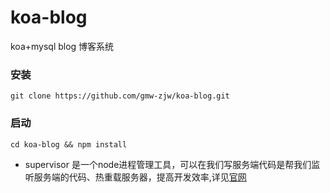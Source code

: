 # koa-blog
koa+mysql blog 博客系统

### 安装
```
git clone https://github.com/gmw-zjw/koa-blog.git
```

### 启动

``` npm
cd koa-blog && npm install
```

- supervisor 是一个node进程管理工具，可以在我们写服务端代码是帮我们监听服务端的代码、热重载服务器，提高开发效率,详见[官网](http://www.supervisord.org/)


